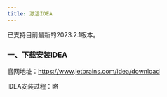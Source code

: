 ```yaml
---
title: 激活IDEA
---
```

已支持目前最新的2023.2.1版本。

### 一、下载安装IDEA
官网地址：https://www.jetbrains.com/idea/download

IDEA安装过程：略

